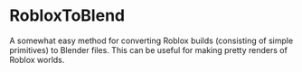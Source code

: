 # RobloxToBlend
A somewhat easy method for converting Roblox builds (consisting of simple primitives) to Blender files. This can be useful for making pretty renders of Roblox worlds.
